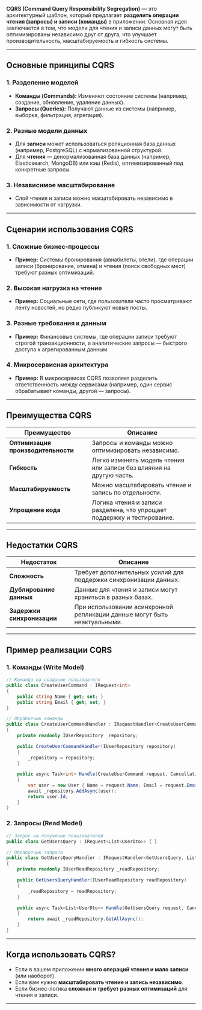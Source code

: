 **CQRS (Command Query Responsibility Segregation)** — это архитектурный шаблон, который предлагает **разделить операции чтения (запросы) и записи (команды)** в приложении. Основная идея заключается в том, что модели для чтения и записи данных могут быть оптимизированы независимо друг от друга, что улучшает производительность, масштабируемость и гибкость системы.

---

## **Основные принципы CQRS**

### 1. **Разделение моделей**
- **Команды (Commands):** Изменяют состояние системы (например, создание, обновление, удаление данных).
- **Запросы (Queries):** Получают данные из системы (например, выборка, фильтрация, агрегация).

### 2. **Разные модели данных**
- Для **записи** может использоваться реляционная база данных (например, PostgreSQL) с нормализованной структурой.
- Для **чтения** — денормализованная база данных (например, Elasticsearch, MongoDB) или кэш (Redis), оптимизированный под конкретные запросы.

### 3. **Независимое масштабирование**
- Слой чтения и записи можно масштабировать независимо в зависимости от нагрузки.

---

## **Сценарии использования CQRS**

### 1. **Сложные бизнес-процессы**
- **Пример:** Системы бронирования (авиабилеты, отели), где операции записи (бронирование, отмена) и чтения (поиск свободных мест) требуют разных оптимизаций.

### 2. **Высокая нагрузка на чтение**
- **Пример:** Социальные сети, где пользователи часто просматривают ленту новостей, но редко публикуют новые посты.

### 3. **Разные требования к данным**
- **Пример:** Финансовые системы, где операции записи требуют строгой транзакционности, а аналитические запросы — быстрого доступа к агрегированным данным.

### 4. **Микросервисная архитектура**
- **Пример:** В микросервисах CQRS позволяет разделить ответственность между сервисами (например, один сервис обрабатывает команды, другой — запросы).

---

## **Преимущества CQRS**
| Преимущество                     | Описание                                                                 |
|-----------------------------------|--------------------------------------------------------------------------|
| **Оптимизация производительности** | Запросы и команды можно оптимизировать независимо.                     |
| **Гибкость**                     | Легко изменять модель чтения или записи без влияния на другую часть.    |
| **Масштабируемость**             | Можно масштабировать чтение и запись по отдельности.                    |
| **Упрощение кода**               | Логика чтения и записи разделена, что упрощает поддержку и тестирование. |

---

## **Недостатки CQRS**
| Недостаток                       | Описание                                                                 |
|-----------------------------------|--------------------------------------------------------------------------|
| **Сложность**                    | Требует дополнительных усилий для поддержки синхронизации данных.      |
| **Дублирование данных**          | Данные для чтения и записи могут храниться в разных базах.             |
| **Задержки синхронизации**       | При использовании асинхронной репликации данные могут быть неактуальными. |

---

## **Пример реализации CQRS**

### **1. Команды (Write Model)**
```csharp
// Команда на создание пользователя
public class CreateUserCommand : IRequest<int>
{
    public string Name { get; set; }
    public string Email { get; set; }
}

// Обработчик команды
public class CreateUserCommandHandler : IRequestHandler<CreateUserCommand, int>
{
    private readonly IUserRepository _repository;

    public CreateUserCommandHandler(IUserRepository repository)
    {
        _repository = repository;
    }

    public async Task<int> Handle(CreateUserCommand request, CancellationToken cancellationToken)
    {
        var user = new User { Name = request.Name, Email = request.Email };
        await _repository.AddAsync(user);
        return user.Id;
    }
}
```

### **2. Запросы (Read Model)**
```csharp
// Запрос на получение пользователей
public class GetUsersQuery : IRequest<List<UserDto>> { }

// Обработчик запроса
public class GetUsersQueryHandler : IRequestHandler<GetUsersQuery, List<UserDto>>
{
    private readonly IUserReadRepository _readRepository;

    public GetUsersQueryHandler(IUserReadRepository readRepository)
    {
        _readRepository = readRepository;
    }

    public async Task<List<UserDto>> Handle(GetUsersQuery request, CancellationToken cancellationToken)
    {
        return await _readRepository.GetAllAsync();
    }
}
```

---

## **Когда использовать CQRS?**
- Если в вашем приложении **много операций чтения и мало записи** (или наоборот).
- Если вам нужно **масштабировать чтение и запись независимо**.
- Если бизнес-логика **сложная и требует разных оптимизаций** для чтения и записи.

---